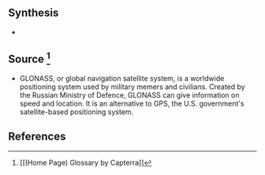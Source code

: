 ## Synthesis
- 
## Source [^1]
- GLONASS, or global navigation satellite system, is a worldwide positioning system used by military memers and civilians. Created by the Russian Ministry of Defence, GLONASS can give information on speed and location. It is an alternative to GPS, the U.S. government's satellite-based positioning system.
## References

[^1]: [[(Home Page) Glossary by Capterra]]